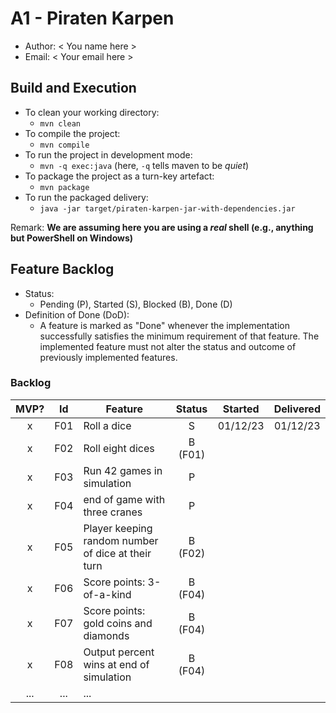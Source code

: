 # A1 - Piraten Karpen

  * Author: < You name here >
  * Email: < Your email here >

## Build and Execution

  * To clean your working directory:
    * `mvn clean`
  * To compile the project:
    * `mvn compile`
  * To run the project in development mode:
    * `mvn -q exec:java` (here, `-q` tells maven to be _quiet_)
  * To package the project as a turn-key artefact:
    * `mvn package`
  * To run the packaged delivery:
    * `java -jar target/piraten-karpen-jar-with-dependencies.jar` 

Remark: **We are assuming here you are using a _real_ shell (e.g., anything but PowerShell on Windows)**

## Feature Backlog

 * Status: 
   * Pending (P), Started (S), Blocked (B), Done (D)
 * Definition of Done (DoD):
   * A feature is marked as "Done" whenever the implementation successfully satisfies the minimum requirement of that feature. The implemented feature must not alter the status and outcome of previously implemented features. 

### Backlog 

| MVP? | Id  | Feature  | Status  |  Started  | Delivered |
| :-:  |:-:  |---       | :-:     | :-:       | :-:       |
| x   | F01 | Roll a dice |  S | 01/12/23 | 01/12/23 |
| x   | F02 | Roll eight dices  |  B (F01) |   |
| x   | F03 | Run 42 games in simulation  |  P  |   |
| x   | F04 | end of game with three cranes | P | |
| x   | F05 | Player keeping random number of dice at their turn | B (F02) | | 
| x   | F06 | Score points: 3-of-a-kind | B (F04) | | 
| x   | F07 | Score points: gold coins and diamonds | B (F04) | | 
| x   | F08 | Output percent wins at end of simulation | B (F04) | | 
| ... | ... | ... |

